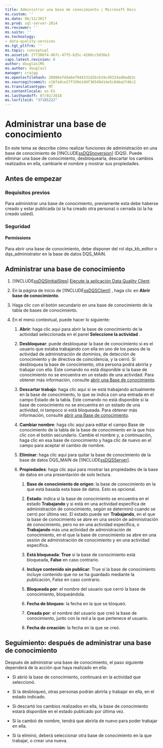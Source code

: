 ```yaml
---
title: Administrar una base de conocimiento | Microsoft Docs
ms.custom: ''
ms.date: 06/13/2017
ms.prod: sql-server-2014
ms.reviewer: ''
ms.suite: ''
ms.technology:
- data-quality-services
ms.tgt_pltfrm: ''
ms.topic: conceptual
ms.assetid: 27f306f4-d67c-47f5-b35c-4260cc5d36e3
caps.latest.revision: 8
author: douglaslMS
ms.author: douglasl
manager: craigg
ms.openlocfilehash: 20886efdda6ef944331d2bc619cd9324ad0adb3c
ms.sourcegitcommit: c18fadce27f330e1d4f36549414e5c84ba2f46c2
ms.translationtype: MT
ms.contentlocale: es-ES
ms.lasthandoff: 07/02/2018
ms.locfileid: "37185222"
---
```

# <a name="manage-a-knowledge-base"></a>Administrar una base de conocimiento
  En este tema se describe cómo realizar funciones de administración en una base de conocimiento de [!INCLUDE[ssDQSnoversion](../includes/ssdqsnoversion-md.md)] (DQS). Puede eliminar una base de conocimiento, desbloquearla, descartar los cambios realizados en ella, cambiarle el nombre y mostrar sus propiedades.  
  
##  <a name="BeforeYouBegin"></a> Antes de empezar  
  
###  <a name="Prerequisites"></a> Requisitos previos  
 Para administrar una base de conocimiento, previamente esta debe haberse creado y estar publicada (si la ha creado otra persona) o cerrada (si la ha creado usted).  
  
###  <a name="Security"></a> Seguridad  
  
####  <a name="Permissions"></a> Permissions  
 Para abrir una base de conocimiento, debe disponer del rol dqs_kb_editor o dqs_administrator en la base de datos DQS_MAIN.  
  
##  <a name="Manage"></a> Administrar una base de conocimiento  
  
1.  [!INCLUDE[ssDQSInitialStep](../includes/ssdqsinitialstep-md.md)] [Ejecute la aplicación Data Quality Client](../../2014/data-quality-services/run-the-data-quality-client-application.md).  
  
2.  En la página de inicio de [!INCLUDE[ssDQSClient](../includes/ssdqsclient-md.md)] , haga clic en **Abrir base de conocimiento**.  
  
3.  Haga clic con el botón secundario en una base de conocimiento de la tabla de bases de conocimiento.  
  
4.  En el menú contextual, puede hacer lo siguiente:  
  
    1.  **Abrir**: haga clic aquí para abrir la base de conocimiento de la actividad seleccionada en el panel **Seleccione la actividad** .  
  
    2.  **Desbloquear**: puede desbloquear la base de conocimiento si es el usuario que estaba trabajando con ella en uno de los pasos de la actividad de administración de dominios, de detección de conocimiento y de directiva de coincidencia, y la cerró. Si desbloquea la base de conocimiento, otra persona podrá abrirla y trabajar con ella. Este comando no está disponible si la base de conocimiento no se encuentra en un estado de una actividad. Para obtener más información, consulte [abrir una Base de conocimiento](../../2014/data-quality-services/open-a-knowledge-base.md).  
  
    3.  **Descartar trabajo**: haga clic aquí si se está trabajando actualmente en la base de conocimiento, lo que se indica con una entrada en el campo Estado de la tabla. Este comando no está disponible si la base de conocimiento no se encuentra en un estado de una actividad, ni tampoco si está bloqueada. Para obtener más información, consulte [abrir una Base de conocimiento](../../2014/data-quality-services/open-a-knowledge-base.md).  
  
    4.  **Cambiar nombre**: haga clic aquí para editar el campo Base de conocimiento de la tabla de la base de conocimiento en la que hizo clic con el botón secundario. Cambie el nombre y, a continuación, haga clic en esa base de conocimiento y haga clic de nuevo en el campo para aceptar el cambio de nombre.  
  
    5.  **Eliminar**: haga clic aquí para quitar la base de conocimiento de la base de datos DQS_MAIN de [!INCLUDE[ssDQSServer](../includes/ssdqsserver-md.md)].  
  
    6.  **Propiedades**: haga clic aquí para mostrar las propiedades de la base de datos en una presentación de solo lectura.  
  
        1.  **Base de conocimiento de origen**: la base de conocimiento en la que está basada esta base de datos. Esto es opcional.  
  
        2.  **Estado**: indica si la base de conocimiento se encuentra en el estado **Trabajando** y si está en una actividad específica de administración de conocimiento, según se determinó cuando se cerró por última vez. El estado puede ser **Trabajando**, en el que la base de conocimiento se abre en una sesión de administración de conocimiento, pero no en una actividad específica, o **Trabajando** más una actividad de administración de conocimiento, en el que la base de conocimiento se abre en una sesión de administración de conocimiento y en una actividad específica.  
  
        3.  **Está bloqueada**: **True** si la base de conocimiento está bloqueada, **False** en caso contrario.  
  
        4.  **Incluye contenido sin publicar**: True si la base de conocimiento incluye contenido que no se ha guardado mediante la publicación, False en caso contrario.  
  
        5.  **Bloqueada por**: el nombre del usuario que cerró la base de conocimiento, bloqueándola.  
  
        6.  **Fecha de bloqueo**: la fecha en la que se bloqueó.  
  
        7.  **Creada por**: el nombre del usuario que creó la base de conocimiento, junto con la red a la que pertenece el usuario.  
  
        8.  **Fecha de creación**: la fecha en la que se creó.  
  
##  <a name="FollowUp"></a> Seguimiento: después de administrar una base de conocimiento  
 Después de administrar una base de conocimiento, el paso siguiente dependerá de la acción que haya realizado en ella:  
  
-   Si abrió la base de conocimiento, continuará en la actividad que seleccionó.  
  
-   Si la desbloqueó, otras personas podrán abrirla y trabajar en ella, en el estado indicado.  
  
-   Si descartó los cambios realizados en ella, la base de conocimiento estará disponible en el estado publicado por última vez.  
  
-   Si la cambió de nombre, tendrá que abrirla de nuevo para poder trabajar en ella.  
  
-   Si la eliminó, deberá seleccionar otra base de conocimiento en la que trabajar, o crear una nueva.  
  
  
